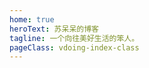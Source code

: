 ```yaml
---
home: true
heroText: 苏呆呆的博客
tagline: 一个向往美好生活的笨人。
pageClass: vdoing-index-class
---
```


<ClientOnly>
  <IndexBigImg />
  <!-- <Fantasy index="true" /> -->
  <WebInfo/>
</ClientOnly>
